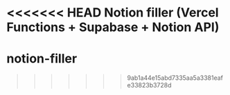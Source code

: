<<<<<<< HEAD
﻿Notion filler (Vercel Functions + Supabase + Notion API)
=======
# notion-filler
>>>>>>> 9ab1a44e15abd7335aa5a3381eafe33823b3728d
